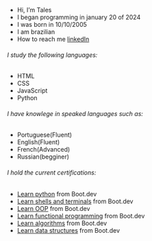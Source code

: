 - Hi, I’m Tales
- I began programming in january 20 of 2024
- I was born in 10/10/2005
- I am brazilian
- How to reach me [linkedIn](https://www.linkedin.com/in/tales-sabini-4481641a0/)

###### I study the following languages:

- HTML
- CSS
- JavaScript
- Python

###### I have knowlege in speaked languages such as:

- Portuguese(Fluent)
- English(Fluent)
- French(Advanced)
- Russian(begginer)

###### I hold the current certifications:

- [Learn python](https://www.boot.dev/certificate/abandonedbalance14/f9a25dfb-3e00-4727-ac78-36de82315355) from Boot.dev
- [Learn shells and terminals](https://www.boot.dev/certificate/abandonedbalance14/bc7a07ef-ab87-42ab-80de-e7261f2c58a0) from Boot.dev
- [Learn OOP](https://www.boot.dev/certificate/abandonedbalance14/f9a48bbc-d1ff-4388-bf0c-23c6e3c60ae0) from Boot.dev
- [Learn functional programming](https://www.boot.dev/certificate/abandonedbalance14/b1459f0c-21eb-41e5-b7f3-562ef69d344c) from Boot.dev
- [Learn algorithms](https://www.boot.dev/certificate/abandonedbalance14/884342fc-5469-47b4-8125-8bfc897428a8) from Boot.dev
- [Learn data structures](https://www.boot.dev/certificate/abandonedbalance14/7bbb53ed-2106-4f6b-b885-e7645c2ff9d8) from Boot.dev
<!---
ItzTas/ItzTas is a ✨ special ✨ repository because its `README.md` (this file) appears on your GitHub profile.
You can click the Preview link to take a look at your changes.
--->
